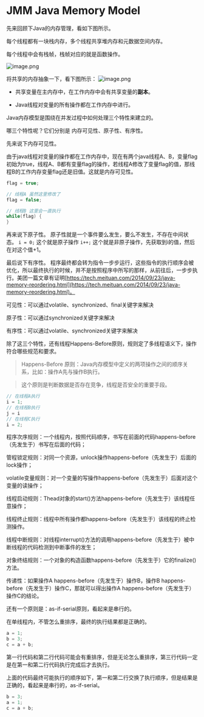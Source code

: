 # JMM Java Memory Model

先来回顾下Java的内存管理，看如下图所示。

每个线程都有一块栈内存，多个线程共享堆内存和元数据空间内存。

每个线程中会有栈帧，栈帧对应的就是函数操作。

![image.png](https://cdn.nlark.com/yuque/0/2021/png/546024/1637203925949-0e798a60-397d-4b7d-89f3-623d0921048a.png#clientId=u2439980d-88a0-4&from=paste&height=338&id=ue1a71d25&margin=%5Bobject%20Object%5D&name=image.png&originHeight=675&originWidth=1500&originalType=binary&ratio=1&size=415865&status=done&style=none&taskId=u8178dcc8-634b-4ce0-90ef-4eb30d2702c&width=750)


将共享的内存抽象一下，看下图所示：
![image.png](https://cdn.nlark.com/yuque/0/2021/png/546024/1637205370150-8779fc19-c739-46c7-9ef6-311dfeecfb7d.png#clientId=u2439980d-88a0-4&from=paste&height=241&id=u8d9b1f5f&margin=%5Bobject%20Object%5D&name=image.png&originHeight=482&originWidth=904&originalType=binary&ratio=1&size=175301&status=done&style=none&taskId=u95c17546-1d4e-48a9-83b7-7423d8d5202&width=452)

- 共享变量在主内存中，在工作内存中会有共享变量的**副本**。

- Java线程对变量的所有操作都在工作内存中进行。



Java内存模型是围绕在并发过程中如何处理三个特性来建立的。

哪三个特性呢？它们分别是 内存可见性、原子性、有序性。


先来说下内存可见性。

由于java线程对变量的操作都在工作内存中，现在有两个java线程A、B，变量flag初始为true，线程A、B都有变量flag的操作，若线程A修改了变量flag的值，那线程B的工作内存变量flag还是旧值。这就是内存可见性。

```java
flag = true;

// 线程A 虽然这里修改了
flag = false;

// 线程B 这里会一直执行
while(flag) {
}
```

再来说下原子性。
原子性就是一个事件要么发生，要么不发生，不存在中间状态。
`i = 0;`  这个就是原子操作
`i++;`   这个就是非原子操作，先获取到i的值，然后在对这个值+1。


最后说下有序性。
程序最终都会转为指令一步步运行，这些指令的执行顺序会被优化，所以最终执行的时候，并不是按照程序中所写的那样，从前往后，一步步执行。美团一篇文章有证明[https://tech.meituan.com/2014/09/23/java-memory-reordering.html](https://tech.meituan.com/2014/09/23/java-memory-reordering.html)。


可见性：可以通过volatile、synchronized、final关键字来解决

原子性：可以通过synchronized关键字来解决

有序性：可以通过volatile、synchronized关键字来解决

除了这三个特性，还有线程Happens-Before原则，规则定了多线程语义下，操作符合哪些规范和要求。

> Happens-Before 原则：Java内存模型中定义的两项操作之间的顺序关系，比如：操作A先与操作B执行。

> 这个原则是判断数据是否存在竞争，线程是否安全的重要手段。

```java
// 在线程A执行
i = 1;
// 在线程B执行
j = i
// 在线程C执行
i = 2;
```

程序次序规则：一个线程内，按照代码顺序，书写在前面的代码happens-before（先发生于）书写在后面的代码；

管程锁定规则：对同一个资源，unlock操作happens-before（先发生于）后面的lock操作；

volatile变量规则：对一个变量的写操作happens-before（先发生于）后面对这个变量的读操作；

线程启动规则：Thead对象的start()方法happens-before（先发生于）该线程任意操作；

线程终止规则：线程中所有操作都happens-before（先发生于）该线程的终止检测操作。

线程中断规则：对线程interrupt()方法的调用happens-before（先发生于）被中断线程的代码检测到中断事件的发生；

对象终结规则：一个对象的构造函数happens-before（先发生于）它的finalize()方法。

传递性：如果操作A happens-before（先发生于）操作B，操作B happens-before（先发生于）操作C，那就可以得出操作A happens-before（先发生于）操作C的结论。


还有一个原则是：as-if-serial原则，看起来是串行的。

在单线程内，不管怎么重排序，最终的执行结果都是正确的。

```java
a = 1;
b = 3;
c = a + b;
```

第一行代码和第二行代码可能会有重排序，但是无论怎么重排序，第三行代码一定是在第一和第二行代码执行完成后才去执行。

上面的代码最终可能执行的顺序如下，第一和第二行交换了执行顺序，但是结果是正确的，看起来是串行的，as-if-serial。

```java
b = 3;
a = 1;
c = a + b;
```

